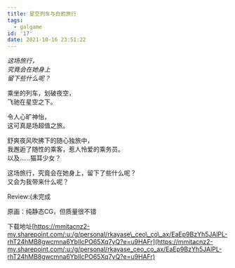 ```yaml
---
title: 星空列车与白的旅行
tags:
  - galgame
id: '17'
date: 2021-10-16 23:51:22
---
```


_这场旅行，  
究竟会在她身上  
留下些什么呢？_

乘坐的列车，划破夜空，  
飞驰在星空之下。  
  
令人心旷神怡，  
这可真是场超值之旅。  
  
舒爽夜风吹拂下的随心独旅中，  
我邂逅了随性的乘客，惹人怜爱的乘务员。  
以及……猫耳少女？  
  
这场旅行，究竟会在她身上，留下了些什么呢？  
又会为我带来什么呢？

Review:(未完成

原画：纯静态CG，但质量很不错

下载地址[https://mmitacnz2-my.sharepoint.com/:u:/g/personal/rkayase\_ceo\_co\_ax/EaEp9BzYh5JAlPL-rhT24hMB8gwcmna6YbIlcPO65Xq7yQ?e=u9HAFr](https://mmitacnz2-my.sharepoint.com/:u:/g/personal/rkayase_ceo_co_ax/EaEp9BzYh5JAlPL-rhT24hMB8gwcmna6YbIlcPO65Xq7yQ?e=u9HAFr)

<script async src="https://comments.app/js/widget.js?3" data-comments-app-website="WoSn-Q-w" data-limit="5" data-color="13B4C6" data-colorful="1"></script>
